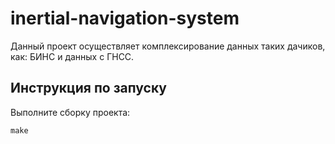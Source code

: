 # inertial-navigation-system

Данный проект осуществляет комплексирование данных таких дачиков, как: БИНС и данных с ГНСС.

Инструкция по запуску
---------------------
Выполните сборку проекта:

    make

